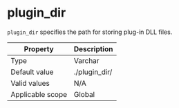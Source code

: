 # plugin_dir

`plugin_dir` specifies the path for storing plug-in DLL files.

| **Property** | **Description** |
|--------|---------------|
| Type | Varchar |
| Default value | ./plugin_dir/ |
| Valid values | N/A |
| Applicable scope | Global |
